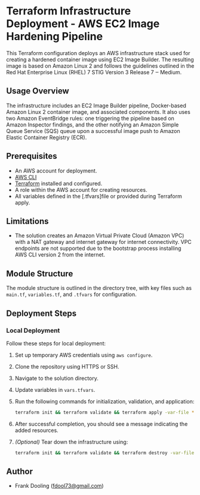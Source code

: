 # Terraform Infrastructure Deployment - AWS EC2 Image Hardening Pipeline

This Terraform configuration deploys an AWS infrastructure stack used for creating a hardened container image using EC2 Image Builder. The resulting image is based on Amazon Linux 2 and follows the guidelines outlined in the Red Hat Enterprise Linux (RHEL) 7 STIG Version 3 Release 7 ‒ Medium.

## Usage Overview

The infrastructure includes an EC2 Image Builder pipeline, Docker-based Amazon Linux 2 container image, and associated components. It also uses two Amazon EventBridge rules: one triggering the pipeline based on Amazon Inspector findings, and the other notifying an Amazon Simple Queue Service (SQS) queue upon a successful image push to Amazon Elastic Container Registry (ECR).

## Prerequisites

- An AWS account for deployment.
- [AWS CLI](https://docs.aws.amazon.com/cli/latest/userguide/getting-started-install.html) 
- [Terraform](https://developer.hashicorp.com/terraform/downloads) installed and configured.
- A role within the AWS account for creating resources.
- All variables defined in the [.tfvars]file or provided during Terraform apply.

## Limitations

- The solution creates an Amazon Virtual Private Cloud (Amazon VPC) with a NAT gateway and internet gateway for internet connectivity. VPC endpoints are not supported due to the bootstrap process installing AWS CLI version 2 from the internet.

## Module Structure

The module structure is outlined in the directory tree, with key files such as `main.tf`, `variables.tf`, and `.tfvars` for configuration.

## Deployment Steps

### Local Deployment

Follow these steps for local deployment:

1. Set up temporary AWS credentials using `aws configure`.
2. Clone the repository using HTTPS or SSH.
3. Navigate to the solution directory.
4. Update variables in `vars.tfvars`.
5. Run the following commands for initialization, validation, and application:

   ```bash
   terraform init && terraform validate && terraform apply -var-file *.tfvars -auto-approve
   ```

6. After successful completion, you should see a message indicating the added resources.

7. *(Optional)* Tear down the infrastructure using:

   ```bash
   terraform init && terraform validate && terraform destroy -var-file *.tfvars -auto-approve
   ```

## Author

* Frank Dooling (fdool73@gmail.com)